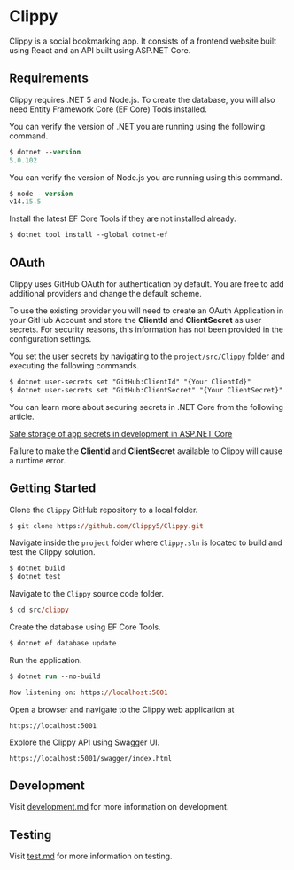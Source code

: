 # Clippy

Clippy is a social bookmarking app. It consists of a frontend website built using React and an API built using ASP.NET Core.

## Requirements

Clippy requires .NET 5 and Node.js. To create the database, you will also need Entity Framework Core (EF Core) Tools installed.

You can verify the version of .NET you are running using the following command.

```ps
$ dotnet --version
5.0.102
```

You can verify the version of Node.js you are running using this command.

```ps
$ node --version
v14.15.5
```

Install the latest EF Core Tools if they are not installed already.

```ps
$ dotnet tool install --global dotnet-ef
```

## OAuth

Clippy uses GitHub OAuth for authentication by default. You are free to add additional providers and change the default scheme.

To use the existing provider you will need to create an OAuth Application in your GitHub Account and store the **ClientId** and **ClientSecret** as user secrets. For security reasons, this information has not been provided in the configuration settings.

You set the user secrets by navigating to the `project/src/Clippy` folder and executing the following commands.

```ps
$ dotnet user-secrets set "GitHub:ClientId" "{Your ClientId}"
$ dotnet user-secrets set "GitHub:ClientSecret" "{Your ClientSecret}"
```

You can learn more about securing secrets in .NET Core from the following article.

[Safe storage of app secrets in development in ASP.NET Core](https://docs.microsoft.com/en-us/aspnet/core/security/app-secrets)

Failure to make the **ClientId** and **ClientSecret** available to Clippy will cause a runtime error.

## Getting Started

Clone the `Clippy` GitHub repository to a local folder.

```ps
$ git clone https://github.com/Clippy5/Clippy.git
```

Navigate inside the `project` folder where `Clippy.sln` is located to build and test the Clippy solution.

```ps
$ dotnet build
$ dotnet test
```

Navigate to the `Clippy` source code folder.

```ps
$ cd src/clippy
```

Create the database using EF Core Tools.

```ps
$ dotnet ef database update
```

Run the application.

```ps
$ dotnet run --no-build

Now listening on: https://localhost:5001
```

Open a browser and navigate to the Clippy web application at

```
https://localhost:5001
```

Explore the Clippy API using Swagger UI.

```
https://localhost:5001/swagger/index.html
```

## Development

Visit [development.md](development.md) for more information on development.

## Testing

Visit [test.md](test.md) for more information on testing.
